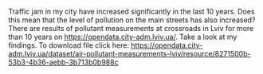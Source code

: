 Traffic jam in my city have increased significantly in the last 10 years. Does this mean that the level of pollution on the main streets has also increased? There are results of pollutant measurements at crossroads in Lviv for more than 10 years on https://opendata.city-adm.lviv.ua/. Take a look at my findings.
To download file click here: https://opendata.city-adm.lviv.ua/dataset/air-pollutant-measurements-lviv/resource/8271500b-53b3-4b36-aebb-3b713b0b988c
